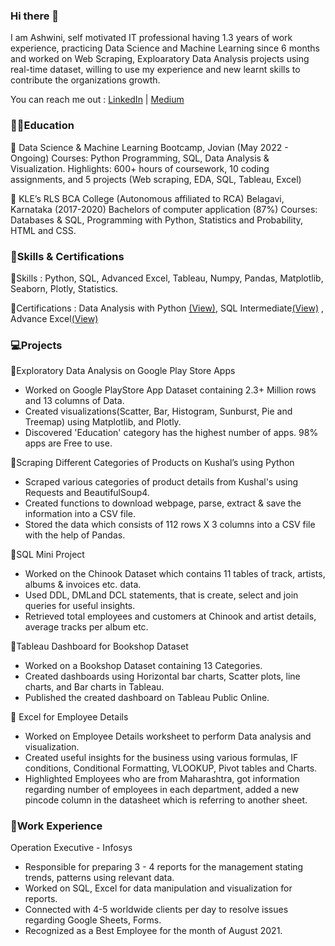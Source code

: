### Hi there 👋

I am Ashwini, self motivated IT professional having 1.3 years of work experience, practicing Data Science and Machine Learning since 6 months and worked on Web Scraping, Exploaratory Data Analysis projects using real-time dataset, willing to use my experience and new learnt skills to contribute the organizations growth.

You can reach me out : 
[LinkedIn](https://www.linkedin.com/in/ashwinishetti) | [Medium](https://medium.com/@ashwinishetti15)

### :woman_student:Education 
:diamond_shape_with_a_dot_inside: Data Science & Machine Learning Bootcamp, Jovian (May 2022 - Ongoing)
  Courses: Python Programming, SQL, Data Analysis & Visualization.
  Highlights: 600+ hours of coursework, 10 coding assignments, and 5 projects (Web scraping, EDA, SQL, Tableau, Excel)
  
:diamond_shape_with_a_dot_inside: KLE’s RLS BCA College (Autonomous affiliated to RCA) Belagavi, Karnataka (2017-2020)
Bachelors of computer application (87%) Courses: Databases & SQL, Programming with Python, Statistics and Probability, HTML and CSS.

### :notebook_with_decorative_cover:Skills & Certifications

:diamond_shape_with_a_dot_inside:Skills : Python, SQL, Advanced Excel, Tableau, Numpy, Pandas, Matplotlib, Seaborn, Plotly, Statistics.

:diamond_shape_with_a_dot_inside:Certifications : Data Analysis with Python [(View)](https://jovian.ai/certificate/MFQTOOJZGA), SQL Intermediate[(View)](https://www.hackerrank.com/certificates/9815c434bf30) , Advance Excel[(View)](https://drive.google.com/file/d/1NVHL8KXa0ZIanA7kxNLYiiLWk3zsB-G0/view?usp=share_link)

### 	:computer:Projects

:diamond_shape_with_a_dot_inside:Exploratory Data Analysis on Google Play Store Apps
* Worked on Google PlayStore App Dataset containing 2.3+ Million rows and 13 columns of Data. 
* Created visualizations(Scatter, Bar, Histogram, Sunburst, Pie and Treemap) using Matplotlib, and Plotly. 
* Discovered 'Education' category has the highest number of apps. 98% apps are Free to use.

:diamond_shape_with_a_dot_inside:Scraping Different Categories of Products on Kushal’s using Python
* Scraped various categories of product details from Kushal's using Requests and BeautifulSoup4. 
* Created functions to download webpage, parse, extract & save the information into a CSV file. 
* Stored the data which consists of 112 rows X 3 columns into a CSV file with the help of Pandas.

:diamond_shape_with_a_dot_inside:SQL Mini Project
* Worked on the Chinook Dataset which contains 11 tables of track, artists, albums & invoices etc. data. 
* Used DDL, DMLand DCL statements, that is create, select and join queries for useful insights. 
* Retrieved total employees and customers at Chinook and artist details, average tracks per album etc.
 
:diamond_shape_with_a_dot_inside:Tableau Dashboard for Bookshop Dataset
* Worked on a Bookshop Dataset containing 13 Categories. 
* Created dashboards using Horizontal bar charts, Scatter plots, line charts, and Bar charts in Tableau. 
* Published the created dashboard on Tableau Public Online.
 
:diamond_shape_with_a_dot_inside: Excel for Employee Details
* Worked on Employee Details worksheet to perform Data analysis and visualization. 
* Created useful insights for the business using various formulas, IF conditions, Conditional Formatting, VLOOKUP, Pivot tables and Charts. 
* Highlighted Employees who are from Maharashtra, got information regarding number of employees in each department, added a new pincode column in the datasheet which is referring to another sheet.

### :briefcase:Work Experience
Operation Executive - Infosys
* Responsible for preparing 3 - 4 reports for the management stating trends, patterns using relevant data.
* Worked on SQL, Excel for data manipulation and visualization for reports.
* Connected with 4-5 worldwide clients per day to resolve issues regarding Google Sheets, Forms.
* Recognized as a Best Employee for the month of August 2021.



<!--
**ashwini1507/ashwini1507** is a ✨ _special_ ✨ repository because its `README.md` (this file) appears on your GitHub profile.

Here are some ideas to get you started:

- 🔭 I’m currently working on ...
- 🌱 I’m currently learning ...
- 👯 I’m looking to collaborate on ...
- 🤔 I’m looking for help with ...
- 💬 Ask me about ...
- 📫 How to reach me: ...
- 😄 Pronouns: ...
- ⚡ Fun fact: ...
-->
